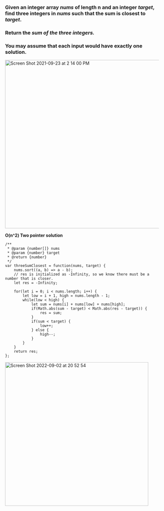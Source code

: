 ### Given an integer array _nums_ of length n and an integer _target_, find three integers in _nums_ such that the sum is closest to _target_.

### Return the _sum of the three integers._

### You may assume that each input would have exactly one solution.

<img width="550" alt="Screen Shot 2021-09-23 at 2 14 00 PM" src="https://user-images.githubusercontent.com/37787994/134585051-d13da397-86c2-489e-969d-78d7931a3fcb.png">


**O(n^2) Two pointer solution**
```JS
/**
 * @param {number[]} nums
 * @param {number} target
 * @return {number}
 */
var threeSumClosest = function(nums, target) {
    nums.sort((a, b) => a - b);
    // res is initialized as -Infinity, so we know there must be a number that is closer.
    let res = -Infinity;
    
    for(let i = 0; i < nums.length; i++) {
        let low = i + 1, high = nums.length - 1;
        while(low < high) {
            let sum = nums[i] + nums[low] + nums[high];
            if(Math.abs(sum - target) < Math.abs(res - target)) {
                res = sum;
            }
            if(sum < target) {
                low++;
            } else {
                high--;
            }
        }
    }
    return res;
};

```
<img width="469" alt="Screen Shot 2022-09-02 at 20 52 54" src="https://user-images.githubusercontent.com/37787994/188254801-d530fcfb-714f-4a56-9c3f-b7fb6135a66b.png">
